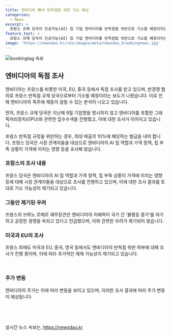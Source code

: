 ```yaml
---
title: 엔비디아 佛서 반독점법 위반 기소 예상
categories:
  - News
excerpt: >
  프랑스 규제 당국이 인공지능(AI) 칩 기업 엔비디아를 반독점법 위반으로 기소할 예정이라는 보도가 나왔다. 미국, EU, 중국 등도 엔비디아 독점 문제를 살펴보며 제동이 걸릴 수 있다는 분석이 나왔는데, 프랑스 반독점 규정을 위반하면 최대 10% 벌금을 내야 한다. 프랑스 당국은 엔비디아의 AI 칩 역할, 가격 정책, 칩 부족 상황 등을 조사하였고, 이에 미국 FTC와 EU, 중국도 엔비디아의 독점 문제를 살펴보고 있다. 엔비디아 주가는 관련 소식에 영향을 받아 현재 하락 중이다.
feature_text: >
  프랑스 규제 당국이 인공지능(AI) 칩 기업 엔비디아를 반독점법 위반으로 기소할 예정이라는 보도가 나왔다. 미국, EU, 중국 등도 엔비디아 독점 문제를 살펴보며 제동이 걸릴 수 있다는 분석이 나왔는데, 프랑스 반독점 규정을 위반하면 최대 10% 벌금을 내야 한다. 프랑스 당국은 엔비디아의 AI 칩 역할, 가격 정책, 칩 부족 상황 등을 조사하였고, 이에 미국 FTC와 EU, 중국도 엔비디아의 독점 문제를 살펴보고 있다. 엔비디아 주가는 관련 소식에 영향을 받아 현재 하락 중이다.
image: 'https://newsdao.kr/res/images/meta/newsdao_breakingnews.jpg'
---
```


<p><img src="https://newsdao.kr/res/images/meta/newsdao_breakingnews.jpg" alt="bookingtag 속보" /></p>

<h2 data-ke-size="size26">엔비디아의 독점 조사</h2>

<p>엔비디아는 프랑스를 비롯한 미국, EU, 중국 등에서 독점 조사를 받고 있으며, 반경쟁 혐의로 프랑스 반독점 규제 당국으로부터 기소될 예정이라는 보도가 나왔습니다. 이로 인해 엔비디아의 독주에 제동이 걸릴 수 있는 분석이 나오고 있습니다.</p>

<p data-ke-size="size16">먼저, 프랑스 규제 당국은 지난해 9월 기업명을 명시하지 않고 엔비디아를 포함한 그래픽처리장치(GPU)와 관련한 압수수색을 진행했고, 이에 대한 조사가 이어지고 있습니다.</p>

<p data-ke-size="size16">프랑스 반독점 규정을 위반하는 경우, 최대 매출의 10%에 해당하는 벌금을 내야 합니다. 프랑스 당국은 시장 관계자들을 대상으로 엔비디아의 AI 칩 역할과 가격 정책, 칩 부족 상황이 가격에 미치는 영향 등을 조사해 왔습니다.</p>

<h3 data-ke-size="size24">프랑스의 조사 내용</h3>

<p data-ke-size="size16">프랑스 당국은 엔비디아의 AI 칩 역할과 가격 정책, 칩 부족 상황이 가격에 미치는 영향 등에 대해 시장 관계자들을 대상으로 조사를 진행하고 있으며, 이에 대한 조사 결과를 토대로 기소 가능성이 제기되고 있습니다.</p>

<h3 data-ke-size="size24">그동안 제기된 우려</h3>

<p data-ke-size="size16">프랑스의 브뤼노 르메르 재무장관은 엔비디아의 지배력이 국가 간 ‘불평등 증가’를 야기하고 공정한 경쟁을 옥죄고 있다고 언급했으며, 이와 관련한 우려가 제기되어 왔습니다.</p>

<h3 data-ke-size="size24">미국과 EU의 조사</h3>

<p data-ke-size="size16">프랑스 외에도 미국과 EU, 중국, 영국 등에서도 엔비디아의 반독점 위반 여부에 대해 조사가 진행 중이며, 이에 따라 추가적인 제재 가능성이 제기되고 있습니다.</p>

<p data-ke-size="size16">&nbsp;</p>

<h3 data-ke-size="size24">주가 변동</h3>

<p data-ke-size="size16">엔비디아의 주가는 이에 따라 변동을 보이고 있으며, 이러한 조사 결과에 따라 주가 변동이 예상됩니다.</p>

<p data-ke-size="size16">&nbsp;</p>

<p data-ke-size="size16">&nbsp;</p>
실시간 뉴스 속보는, <a href="https://newsdao.kr" rel="dofollow">https://newsdao.kr</a>


